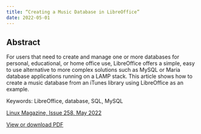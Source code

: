 ```yaml
---
title: “Creating a Music Database in LibreOffice”
date: 2022-05-01
---
```


## Abstract
For users that need to create and manage one or more databases for personal, educational, or home office use, LibreOffice offers a simple, easy to use alternative to more complex solutions such as MySQL or Maria database applications running on a LAMP stack. This article shows how to create a music database from an iTunes library using LibreOffice as an example.

Keywords: LibreOffice, database, SQL, MySQL

[Linux Magazine, Issue 258, May 2022](https://www.linux-magazine.com/Issues/2022/258/LibreOffice-Music-Database/(language)/eng-US)

[View or download PDF](https://docdevel2.github.io/jcportfolio/Creating-a-Music-Database-in-LibreOffice.pdf)

